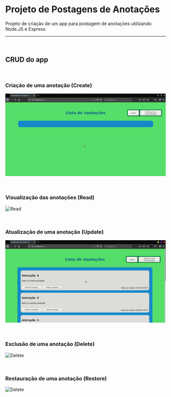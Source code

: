 # Projeto de Postagens de Anotações
Projeto de criação de um app para postagem de anotações utilizando Node.JS e Express.

***

<br/>

## CRUD do app

<br/>

### Criação de uma anotação (Create) 
![Create](./Create.gif)

<br/>

### Visualização das anotações (Read) 
![Read](./Read.gif)

<br/>

### Atualização de uma anotação (Update) 
![Update](./Update.gif)

<br/>

### Exclusão de uma anotação (Delete) 
![Delete](https://github.com/andreysena/projeto-postagem-anotacoes/blob/main/media/Delete.gif)

<br/>

### Restauração de uma anotação (Restore) 
![Delete](./Restore.gif)